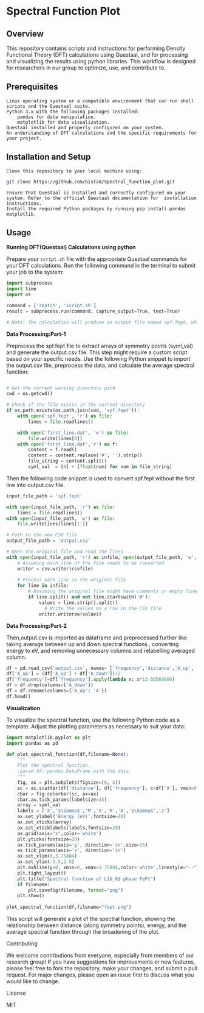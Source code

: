 # Spectral Function Plot
## Overview

This repository contains scripts and instructions for performing Density Functional Theory (DFT) calculations using Questaal, and for processing and visualizing the results using python libraries. This workflow is designed for researchers in our group to optimize, use, and contribute to.
## Prerequisites

    Linux operating system or a compatible environment that can run shell scripts and the Questaal suite.
    Python 3.x with the following packages installed:
        pandas for data manipulation.
        matplotlib for data visualization.
    Questaal installed and properly configured on your system.
    An understanding of DFT calculations and the specific requirements for your project.

## Installation and Setup

    Clone this repository to your local machine using:
```sh
git clone https://github.com/bistad/Spectral_function_plot.git
```
    
    Ensure that Questaal is installed and correctly configured on your system. Refer to the official Questaal documentation for  installation instructions.
    Install the required Python packages by running pip install pandas matplotlib.

## Usage
**Running DFT(Questaal) Calculations using python**

Prepare your `script.sh` file with the appropriate Questaal commands for your DFT calculations. Run the following command in the terminal to submit your job to the system:

```python
import subprocess
import time
import os

command = ['sbatch', 'script.sh']
result = subprocess.run(command, capture_output=True, text=True)

# Note: The calculation will produce an output file named spf.fept, which will be used for further processing.
```
**Data Processing:Part-1**

Preprocess the spf.fept file to extract arrays of symmetry points (syml_val) and generate the output.csv file. This step might require a custom script based on your specific needs.
Use the following Python snippet to import the output.csv file, preprocess the data, and calculate the average spectral function:

```python

# Get the current working directory path
cwd = os.getcwd()

# Check if the file exists in the current directory
if os.path.exists(os.path.join(cwd, 'spf.fept')):
    with open('spf.fept', 'r') as file:
        lines = file.readlines()

    with open('first_line.dat', 'w') as file:
        file.write(lines[0])
    with open('first_line.dat','r') as f:
        content = f.read()
        content = content.replace('#', '').strip()
        file_string = content.split()
        syml_val  = [0] + [float(num) for num in file_string]
```
Then the following code snippet is used to convert spf.fept without the first line into output.csv file.
```python
input_file_path = 'spf.fept'

with open(input_file_path, 'r') as file:
    lines = file.readlines()
with open(input_file_path, 'w') as file:
    file.writelines(lines[1:])

# Path to the new CSV file
output_file_path = 'output.csv'

# Open the original file and read the lines
with open(input_file_path, 'r') as infile, open(output_file_path, 'w', newline='') as csvfile:
    # Assuming each line of the file needs to be converted
    writer = csv.writer(csvfile)
    
    # Process each line in the original file
    for line in infile:
        # Assuming the original file might have comments or empty lines
        if line.split() and not line.startswith('#'):
            values = line.strip().split()
              # Write the values as a row in the CSV file
            writer.writerow(values)
```
**Data Processing:Part-2**

Then,output.csv is imported as dataframe and preprocessed further like taking average between up and down spectral functions
, converting energy to eV, and removing unnecessary columns and relabelling averaged column.
```python
df = pd.read_csv('output.csv', names= ['frequency','distance','A_up', 'A_down'])
df['A_up'] = (df['A_up'] + df['A_down'])/2
df['frequency']=df['frequency'].apply(lambda x: x*13.60569806)
df = df.drop(columns=['A_down'])
df = df.rename(columns={'A_up': 'A'})
df.head()
```

**Visualization**

To visualize the spectral function, use the following Python code as a template. Adjust the plotting parameters as necessary to suit your data:

```python
import matplotlib.pyplot as plt
import pandas as pd

def plot_spectral_function(df,filename=None):
    """
    Plot the spectral function.
    :param df: pandas DataFrame with the data.
    """
    fig, ax = plt.subplots(figsize=(8, 5))
    sc = ax.scatter(df['distance'], df['frequency'], c=df['A'], vmin=0, vmax=100,cmap='cividis', rasterized=True)
    cbar = fig.colorbar(sc, ax=ax)
    cbar.ax.tick_params(labelsize=15)
    array = syml_val
    labels = ['X','$\Gamma$','M','X','R','A','$\Gamma$','Z']
    ax.set_ylabel('Energy (eV)',fontsize=20)
    ax.set_xticks(array)
    ax.set_xticklabels(labels,fontsize=20)
    ax.grid(axis="x",color='white')
    plt.yticks(fontsize=20)
    ax.tick_params(axis='y', direction='in',size=15)
    ax.tick_params(axis='x', direction='in')
    ax.set_xlim(0,3.75804)
    ax.set_ylim(-3.5,2.5)
    plt.axhline(y=0, xmin=0, xmax=3.75804,color='white',linestyle="--")
    plt.tight_layout()
    plt.title("Spectral function of L1$_0$ phase FePt")
    if filename:
        plt.savefig(filename, format="png")
    plt.show()
    
plot_spectral_function(df,filename="fept.png")
```
This script will generate a plot of the spectral function, showing the relationship between distance (along symmetry points), energy, and the average spectral function through the broadening of the plot.

Contributing

We welcome contributions from everyone, especially from members of our research group! If you have suggestions for improvements or new features, please feel free to fork the repository, make your changes, and submit a pull request. For major changes, please open an issue first to discuss what you would like to change.

License

MIT
